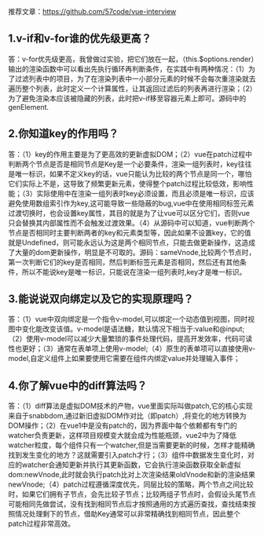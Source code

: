 推荐文章：https://github.com/57code/vue-interview
## 1.v-if和v-for谁的优先级更高？
答：v-for优先级更高，我曾做过实验，把它们放在一起，（this.$options.render）输出的渲染函数中可以看出先执行循环再判断条件，在实践中有两种情况：（1）为了过滤列表中的项目，为了在渲染列表中一小部分元素的时候不会每次重渲染就去遍历整个列表，此时定义一个计算属性，让其返回过滤后的列表再进行渲染；（2）为了避免渲染本应该被隐藏的列表，此时把v-if移至容器元素上即可。源码中的genElement.
## 2.你知道key的作用吗？
答：（1）key的作用主要是为了更高效的更新虚拟DOM；（2）vue在patch过程中判断两个节点是否是相同节点是Key是一个必要条件，渲染一组列表时，key往往是唯一标识，如果不定义key的话，vue只能认为比较的两个节点是同一个，哪怕它们实际上不是，这导致了频繁更新元素，使得整个patch过程比较低效，影响性能；（3）实际使用中在渲染一组列表时key必须设置，而且必须是唯一标识，应该避免使用数组索引作为key,这可能导致一些隐蔽的bug,vue中在使用相同标签元素过渡切换时，也会设置key属性，其目的就是为了让vue可以区分它们，否则vue只会替换其内部属性而不会触发过渡效果。（4）从源码中可以知道，vue判断两个节点是否相同时主要判断两者的key和元素类型等，因此如果不设置key，它的值就是Undefined，则可能永远认为这是两个相同节点，只能去做更新操作，这造成了大量的dom更新操作，明显是不可取的。源码：sameVnode,比较两个节点时，第一次判断它们的key是否相同，然后判断标签元素是否相同，然后还有其他条件，所以不能说key是唯一标识，只能说在渲染一组列表时,key才是唯一标识。
## 3.能说说双向绑定以及它的实现原理吗？
答：（1）vue中双向绑定是一个指令v-model,可以绑定一个动态值到视图，同时视图中变化能改变该值。v-model是语法糖，默认情况下相当于:value和@input;（2）使用v-model可以减少大量繁琐的事件处理代码，提高开发效率，代码可读性也更好；（3）通常在表单项上使用v-model;（4）原生的表单项可以直接使用v-model,自定义组件上如果要使用它需要在组件内绑定value并处理输入事件；
## 4.你了解vue中的diff算法吗？
答：（1）diff算法是虚拟DOM技术的产物，vue里面实际叫做patch,它的核心实现来自于snabbdom,通过新旧虚拟DOM作对比（即patch）,将变化的地方转换为DOM操作；（2）在vue1中是没有patch的，因为界面中每个依赖都有专门的watcher负责更新，这样项目规模变大就会成为性能瓶颈，vue2中为了降低watcher粒度，每个组件只有一个watcher,但是当需要更新的时候，怎样才能精确找到发生变化的地方？这就需要引入patch才行；（3）组件中数据发生变化时，对应的watcher会通知更新并执行其更新函数，它会执行渲染函数获取全新虚拟dom:newVnode,此时就会执行patch比对上次渲染结果oldVnode和新的渲染结果newVnode;（4）patch过程遵循深度优先，同层比较的策略，两个节点之间比较时，如果它们拥有子节点，会先比较子节点；比较两组子节点时，会假设头尾节点可能相同先做尝试，没有找到相同节点后才按照通用的方式遍历查找，查找结束按照情况处理剩下的节点，借助Key通常可以非常精确找到相同节点，因此整个patch过程非常高效。